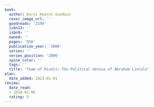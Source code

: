 ```yaml
---
book:
  author: Doris Kearns Goodwin
  cover_image_url: ''
  goodreads: '2199'
  isbn13: ''
  isbn9: ''
  owned: ''
  pages: '916'
  publication_year: '2006'
  series: ''
  series_position: '2006'
  spine_color: ''
  tags: ''
  title: 'Team of Rivals: The Political Genius of Abraham Lincoln'
plan:
  date_added: 2023-01-01
review:
  date_read:
  - 2010-01-06
  rating: 5
---
```

